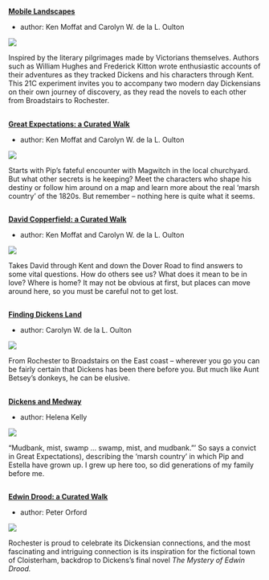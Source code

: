 
<param ve-config 
       title="Dickens Land"
       banner="images/dickensland.png"
       layout="index">

#

##
**[Mobile Landscapes](mobile-landscapes)**

- author: Ken Moffat and Carolyn W. de la L. Oulton

![](https://dev.visual-essays.app/thumbnail?url=https://raw.githubusercontent.com/kent-map/kent/main/dickens/images/dickens_head.jpg)

Inspired by the literary pilgrimages made by Victorians themselves. Authors such as William Hughes and Frederick Kitton wrote enthusiastic accounts of their adventures as they tracked Dickens and his characters through Kent. This 21C experiment invites you to accompany two modern day Dickensians on their own journey of discovery, as they read the novels to each other from Broadstairs to Rochester.

##
**[Great Expectations: a Curated Walk](great-expectations-curated-walk)**

- author: Ken Moffat and Carolyn W. de la L. Oulton

![](https://dev.visual-essays.app/thumbnail?url=https://raw.githubusercontent.com/kent-map/kent/main/dickens/images/Grammar_School_Gate_Rochester.jpg)

Starts with Pip’s fateful encounter with Magwitch in the local churchyard. But what other secrets is he keeping? Meet the characters who shape his destiny or follow him around on a map and learn more about the real ‘marsh country’ of the 1820s. But remember – nothing here is quite what it seems.

##
**[David Copperfield: a Curated Walk](david-copperfield-curated-walk)**

- author: Ken Moffat and Carolyn W. de la L. Oulton

![](https://dev.visual-essays.app/thumbnail?url=https://raw.githubusercontent.com/kent-map/kent/main/dickens/images/Broadstairs.jpg)

Takes David through Kent and down the Dover Road to find answers to some vital questions. How do others see us? What does it mean to be in love? Where is home? It may not be obvious at first, but places can move around here, so you must be careful not to get lost.

##
**[Finding Dickens Land](dickens-biography)**

- author: Carolyn W. de la L. Oulton

![](https://dev.visual-essays.app/thumbnail?url=https://raw.githubusercontent.com/kent-map/kent/main/dickens/images/Chatham%20Dockyard.jpg)

From Rochester to Broadstairs on the East coast – wherever you go you can be fairly certain that Dickens has been there before you. But much like Aunt Betsey’s donkeys, he can be elusive.

##
**[Dickens and Medway](dickens-medway)**

- author: Helena Kelly

![](https://dev.visual-essays.app/thumbnail?url=https://raw.githubusercontent.com/kent-map/kent/main/dickens/images/1200px-2006SweepsCath1crop.jpg)

“Mudbank, mist, swamp … swamp, mist, and mudbank.”’ So says a convict in Great Expectations), describing the ‘marsh country’ in which Pip and Estella have grown up. I grew up here too, so did generations of my family before me. 

##
**[Edwin Drood: a Curated Walk](edwin-drood-curated-walk)**

- author: Peter Orford

![](https://dev.visual-essays.app/thumbnail?url=https://raw.githubusercontent.com/kent-map/kent/main/dickens/images/1200px-Mystery_of_edwin_drood_0188.jpg)

Rochester is proud to celebrate its Dickensian connections, and the most fascinating and intriguing connection is its inspiration for the fictional town of Cloisterham, backdrop to Dickens’s final novel _The Mystery of Edwin Drood._ 
